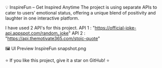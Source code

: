 💡 InspireFun – Get Inspired Anytime
The project is using separate APIs to cater to users’ emotional status, offering a unique blend of positivity and laughter in one interactive platform.

I have used 2 API's for this project.
API 1 : "https://official-joke-api.appspot.com/random_joke"
API 2 : "https://api.themotivate365.com/stoic-quote"

🖼️ UI Preview
InspireFun snapshot.png

⭐ If you like this project, give it a star on GitHub! ⭐

